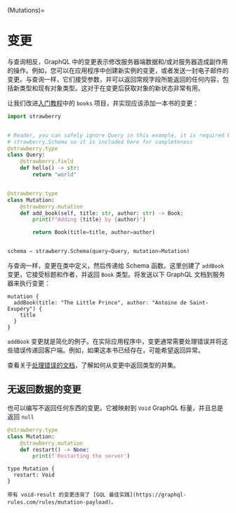 (Mutations)=
# 变更

与查询相反，GraphQL 中的变更表示修改服务器端数据和/或对服务器造成副作用的操作。例如，您可以在应用程序中创建新实例的变更，或者发送一封电子邮件的变更。与查询一样，它们接受参数，并可以返回常规字段所能返回的任何内容，包括新类型和现有对象类型。这对于在变更后获取对象的新状态非常有用。

让我们改进[入门教程](../intro.md)中的 `books` 项目，并实现应该添加一本书的变更：

```python
import strawberry


# Reader, you can safely ignore Query in this example, it is required by
# strawberry.Schema so it is included here for completeness
@strawberry.type
class Query:
    @strawberry.field
    def hello() -> str:
        return "world"


@strawberry.type
class Mutation:
    @strawberry.mutation
    def add_book(self, title: str, author: str) -> Book:
        print(f"Adding {title} by {author}")

        return Book(title=title, author=author)


schema = strawberry.Schema(query=Query, mutation=Mutation)
```

与查询一样，变更在类中定义，然后传递给 Schema 函数。这里创建了 `addBook` 变更，它接受标题和作者，并返回 `Book` 类型。将发送以下 GraphQL 文档到服务器来执行变更：

```
mutation {
  addBook(title: "The Little Prince", author: "Antoine de Saint-Exupéry") {
    title
  }
}
```

`addBook` 变更就是简化的例子。在实际应用程序中，变更通常需要处理错误并将这些错误传递回客户端。例如，如果这本书已经存在，可能希望返回异常。

查看关于[处理错误的文档](../guides/errors#expected-errors)，了解如何从变更中返回类型的并集。

## 无返回数据的变更

也可以编写不返回任何东西的变更。它被映射到 `Void` GraphQL 标量，并且总是返回 `null`

```python
@strawberry.type
class Mutation:
    @strawberry.mutation
    def restart() -> None:
        print(f'Restarting the server')
```

```schema
type Mutation {
  restart: Void
}
```

```{note}
带有 void-result 的变更违背了 [GQL 最佳实践](https://graphql-rules.com/rules/mutation-payload)。
```
